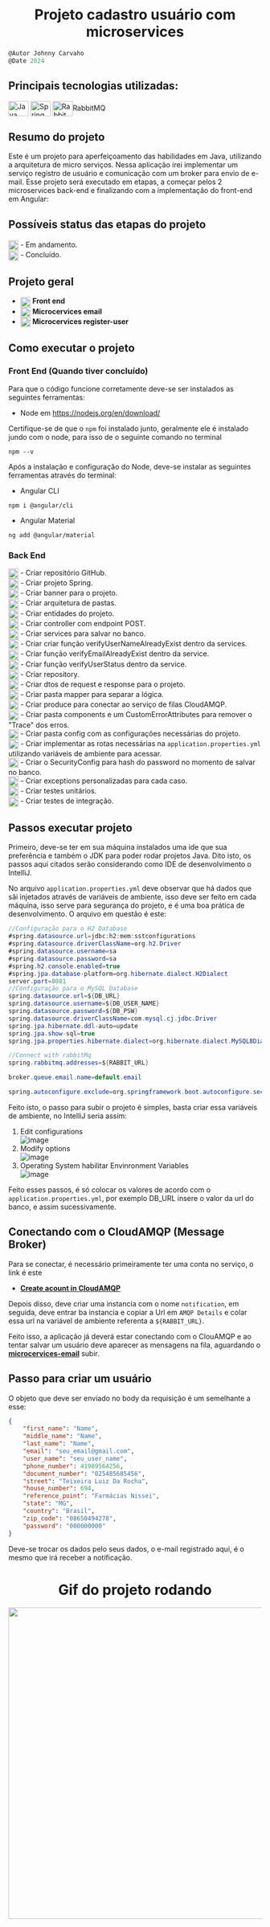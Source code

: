 <h1 align="center">
    Projeto cadastro usuário com microservices
</h1>

```javascript
@Autor Johnny Carvaho
@Date 2024
```

## Principais tecnologias utilizadas: <br/>
<p>
    <img align="center" alt="Java" height="30" width="40" src="https://cdn.jsdelivr.net/gh/devicons/devicon/icons/java/java-original-wordmark.svg" />
    <img align="center" alt="Spring" height="30" width="40" src="https://cdn.jsdelivr.net/gh/devicons/devicon/icons/spring/spring-original-wordmark.svg" />
    <img align="center" alt="RabbitMQ" height="30" width="40" src="https://cdn.jsdelivr.net/gh/devicons/devicon@latest/icons/rabbitmq/rabbitmq-original.svg"/>RabbitMQ
</p>

## Resumo do projeto

Este é um projeto para aperfeiçoamento das habilidades em Java, utilizando a arquitetura de micro serviços. Nessa aplicação irei implementar um serviço registro de usuário e comunicação com um broker para envio de e-mail.
Esse projeto será executado em etapas, a começar pelos 2 microservices back-end e finalizando com a implementação do front-end em Angular:

## Possíveis status das etapas do projeto
####
<img align="center" height="20" width="20" src="https://github.com/JohnnyCarvalho/user-microservices/blob/master/backend/register-user-api/assets/loading.gif"> - Em andamento.<br>
<img align="center" height="20" width="20" src="https://github.com/JohnnyCarvalho/user-microservices/blob/master/backend/register-user-api/assets/ok.png"> - Concluído.


## Projeto geral

- <img align="center" height="20" width="20" src="https://github.com/JohnnyCarvalho/user-microservices/blob/master/backend/register-user-api/assets/loading.gif"> <b>Front end</b>
- <img align="center" height="20" width="20" src="https://github.com/JohnnyCarvalho/user-microservices/blob/master/backend/register-user-api/assets/ok.png"> <b>Microcervices email</b>
- <img align="center" height="20" width="20" src="https://github.com/JohnnyCarvalho/user-microservices/blob/master/backend/register-user-api/assets/ok.png"> <b>Microcervices register-user</b>


## Como executar o projeto

### Front End (Quando tiver concluído)
Para que o código funcione corretamente deve-se ser instalados as seguintes ferramentas:
- Node em <a>https://nodejs.org/en/download/</a>

Certifique-se de que o ```npm``` foi instalado junto, geralmente ele é instalado jundo com o node, para isso de o seguinte comando no terminal
````
npm --v
````
Após a instalação e configuração do Node, deve-se instalar as seguintes ferramentas através do terminal:
- Angular CLI 
```
npm i @angular/cli
```
- Angular Material 
```
ng add @angular/material
```

### Back End
<img align="center" height="20" width="20" src="https://github.com/JohnnyCarvalho/user-microservices/blob/master/backend/register-user-api/assets/ok.png"> - Criar repositório GitHub.<br>
<img align="center" height="20" width="20" src="https://github.com/JohnnyCarvalho/user-microservices/blob/master/backend/register-user-api/assets/ok.png"> - Criar projeto Spring.<br>
<img align="center" height="20" width="20" src="https://github.com/JohnnyCarvalho/user-microservices/blob/master/backend/register-user-api/assets/ok.png"> - Criar banner para o projeto.<br>
<img align="center" height="20" width="20" src="https://github.com/JohnnyCarvalho/user-microservices/blob/master/backend/register-user-api/assets/ok.png"> - Criar arquitetura de pastas.<br>
<img align="center" height="20" width="20" src="https://github.com/JohnnyCarvalho/user-microservices/blob/master/backend/register-user-api/assets/ok.png"> - Criar entidades do projeto.<br>
<img align="center" height="20" width="20" src="https://github.com/JohnnyCarvalho/user-microservices/blob/master/backend/register-user-api/assets/ok.png"> - Criar controller com endpoint POST.<br>
<img align="center" height="20" width="20" src="https://github.com/JohnnyCarvalho/user-microservices/blob/master/backend/register-user-api/assets/ok.png"> - Criar services para salvar no banco.<br>
<img align="center" height="20" width="20" src="https://github.com/JohnnyCarvalho/user-microservices/blob/master/backend/register-user-api/assets/ok.png"> - Criar criar função verifyUserNameAlreadyExist dentro da services.<br>
<img align="center" height="20" width="20" src="https://github.com/JohnnyCarvalho/user-microservices/blob/master/backend/register-user-api/assets/ok.png"> - Criar função verifyEmailAlreadyExist dentro da service.<br>
<img align="center" height="20" width="20" src="https://github.com/JohnnyCarvalho/user-microservices/blob/master/backend/register-user-api/assets/ok.png"> - Criar função verifyUserStatus dentro da service.<br>
<img align="center" height="20" width="20" src="https://github.com/JohnnyCarvalho/user-microservices/blob/master/backend/register-user-api/assets/ok.png"> - Criar repository.<br>
<img align="center" height="20" width="20" src="https://github.com/JohnnyCarvalho/user-microservices/blob/master/backend/register-user-api/assets/ok.png"> - Criar dtos de request e response para o projeto.<br>
<img align="center" height="20" width="20" src="https://github.com/JohnnyCarvalho/user-microservices/blob/master/backend/register-user-api/assets/ok.png"> - Criar pasta mapper para separar a lógica.<br>
<img align="center" height="20" width="20" src="https://github.com/JohnnyCarvalho/user-microservices/blob/master/backend/register-user-api/assets/ok.png"> - Criar produce para conectar ao serviço de filas CloudAMQP.<br>
<img align="center" height="20" width="20" src="https://github.com/JohnnyCarvalho/user-microservices/blob/master/backend/register-user-api/assets/ok.png"> - Criar pasta components e um CustomErrorAttributes para remover o "Trace" dos erros.<br>
<img align="center" height="20" width="20" src="https://github.com/JohnnyCarvalho/user-microservices/blob/master/backend/register-user-api/assets/ok.png"> - Criar pasta config com as configurações necessárias do projeto.<br>
<img align="center" height="20" width="20" src="https://github.com/JohnnyCarvalho/user-microservices/blob/master/backend/register-user-api/assets/ok.png"> - Criar implementar as rotas necessárias na ```application.properties.yml``` utilizando variáveis de ambiente para acessar.<br>
<img align="center" height="20" width="20" src="https://github.com/JohnnyCarvalho/user-microservices/blob/master/backend/register-user-api/assets/ok.png"> - Criar o SecurityConfig para hash do password no momento de salvar no banco.<br>
<img align="center" height="20" width="20" src="https://github.com/JohnnyCarvalho/user-microservices/blob/master/backend/register-user-api/assets/ok.png"> - Criar exceptions personalizadas para cada caso.<br>
<img align="center" height="20" width="20" src="https://github.com/JohnnyCarvalho/user-microservices/blob/master/backend/register-user-api/assets/loading.gif"> - Criar testes unitários.<br>
<img align="center" height="20" width="20" src="https://github.com/JohnnyCarvalho/user-microservices/blob/master/backend/register-user-api/assets/loading.gif"> - Criar testes de integração.<br>


## Passos executar projeto
Primeiro, deve-se ter em sua máquina instalados uma ide que sua preferência e também o JDK para poder rodar projetos Java. Dito isto, os passos aqui citados serão considerando como IDE de desenvolvimento o IntelliJ.

No arquivo ```application.properties.yml``` deve observar que há dados que sãi injetados através de variáveis de ambiente, isso deve ser feito em cada máquina, isso serve para segurança do projeto, e é uma boa prática de desenvolvimento. O arquivo em questão é este:

```Java
//Configuração para o H2 Database
#spring.datasource.url=jdbc:h2:mem:sstconfigurations
#spring.datasource.driverClassName=org.h2.Driver
#spring.datasource.username=sa
#spring.datasource.password=sa
#spring.h2.console.enabled=true
#spring.jpa.database-platform=org.hibernate.dialect.H2Dialect
server.port=8081
//Configuração para o MySQL Database
spring.datasource.url=${DB_URL}
spring.datasource.username=${DB_USER_NAME}
spring.datasource.password=${DB_PSW}
spring.datasource.driverClassName=com.mysql.cj.jdbc.Driver
spring.jpa.hibernate.ddl-auto=update
spring.jpa.show-sql=true
spring.jpa.properties.hibernate.dialect=org.hibernate.dialect.MySQL8Dialect

//Connect with rabbitMq
spring.rabbitmq.addresses=${RABBIT_URL}

broker.queue.email.name=default.email

spring.autoconfigure.exclude=org.springframework.boot.autoconfigure.security.servlet.SecurityAutoConfiguration
```
Feito isto, o passo para subir o projeto é simples, basta criar essa variáveis de ambiente, no IntelliJ seria assim:

1. Edit configurations <br>
![image](https://github.com/JohnnyCarvalho/user-microservices/assets/66291657/37ecd102-5ad6-42bd-957d-0dfa8685fa78)
2. Modify options <br>
![image](https://github.com/JohnnyCarvalho/user-microservices/assets/66291657/ac8caf9a-ecbe-4efd-9242-8eedd4eddce4)
3. Operating System habilitar Envinronment Variables <br>
![image](https://github.com/JohnnyCarvalho/user-microservices/assets/66291657/2c00a97c-443f-4525-bc6d-168f2b35f00a) <br>

Feito esses passos, é só colocar os valores de acordo com o ```application.properties.yml```, por exemplo DB_URL insere o valor da url do banco, e assim sucessivamente.

## Conectando com o CloudAMQP (Message Broker)
Para se conectar, é necessário primeiramente ter uma conta no serviço, o link é este
* <b>[Create acount in CloudAMQP](https://www.cloudamqp.com/)</b>

Depois disso, deve criar uma instancia com o nome ```notification```, em seguida, deve entrar ba instancia e copiar a Url em ```AMQP Details``` e colar essa url na variável de ambiente referenta a ```${RABBIT_URL}```.

Feito isso, a aplicação já deverá estar conectando com o ClouAMQP e ao tentar salvar um usuário deve aparecer as mensagens na fila, aguardando o <b>[microcervices-email](https://github.com/JohnnyCarvalho/email-microservices)</b> subir.

## Passo para criar um usuário
O objeto que deve ser enviado no body da requisição é um semelhante a esse:

```json
{
    "first_name": "Name",
    "middle_name": "Name",
    "last_name": "Name",
    "email": "seu_email@gmail.com",
    "user_name": "seu_user_name",
    "phone_number": 41989564256,
    "document_number": "025485685456",
    "street": "Teixeira Luiz Da Rocha",
    "house_number": 694,
    "reference_point": "Farmácias Nissei",
    "state": "MG",
    "country": "Brasil",
    "zip_code": "08650494278",
    "password": "000000000"
}
```
Deve-se trocar os dados pelo seus dados, o e-mail registrado aqui, é o mesmo que irá receber a notificação.

<h1 align="center">
    Gif do projeto rodando
</h1>

<p align="center">
<img align="center" height="620" width="980" src="https://github.com/JohnnyCarvalho/user-microservices/blob/master/backend/register-user-api/assets/GifDoProjeto.gif">
</p>

